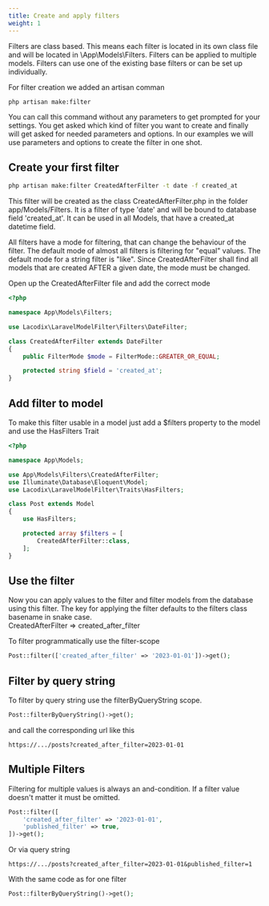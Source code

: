 ```yaml
---
title: Create and apply filters
weight: 1
---
```


Filters are class based. This means each filter is located in its own class file and will
be located in \App\Models\Filters. Filters can be applied to multiple models.
Filters can use one of the existing base filters or can be set up individually.

For filter creation we added an artisan comman
```
php artisan make:filter
```
You can call this command without any parameters to get prompted for your settings. You get asked which
kind of filter you want to create and finally will get asked for needed parameters and options. In our
examples we will use parameters and options to create the filter in one shot.

## Create your first filter

```bash
php artisan make:filter CreatedAfterFilter -t date -f created_at
```

This filter will be created as the class CreatedAfterFilter.php in the folder app/Models/Filters.
It is a filter of type 'date' and will be bound to database field 'created_at'. It can be used in
all Models, that have a created_at datetime field.

All filters have a mode for filtering, that can change the behaviour of the filter.
The default mode of almost all filters is filtering for "equal" values. The default mode
for a string filter is "like". Since CreatedAfterFilter shall find all models that are
created AFTER a given date, the mode must be changed.

Open up the CreatedAfterFilter file and add the correct mode

```php 
<?php

namespace App\Models\Filters;

use Lacodix\LaravelModelFilter\Filters\DateFilter;

class CreatedAfterFilter extends DateFilter
{
    public FilterMode $mode = FilterMode::GREATER_OR_EQUAL;

    protected string $field = 'created_at';
}
```

## Add filter to model

To make this filter usable in a model just add a $filters property to the model and use the 
HasFilters Trait

```php
<?php

namespace App\Models;

use App\Models\Filters\CreatedAfterFilter;
use Illuminate\Database\Eloquent\Model;
use Lacodix\LaravelModelFilter\Traits\HasFilters;

class Post extends Model
{
    use HasFilters;

    protected array $filters = [
        CreatedAfterFilter::class,
    ];
}
```

## Use the filter

Now you can apply values to the filter and filter models from the database using this filter.
The key for applying the filter defaults to the filters class basename in snake case.<br />
CreatedAfterFilter => created_after_filter

To filter programmatically use the filter-scope

```php 
Post::filter(['created_after_filter' => '2023-01-01'])->get();
```

## Filter by query string

To filter by query string use the filterByQueryString scope.

```php
Post::filterByQueryString()->get();
```

and call the corresponding url like this

```
https://.../posts?created_after_filter=2023-01-01
```

## Multiple Filters

Filtering for multiple values is always an and-condition. If a filter value
doesn't matter it must be omitted.

```php 
Post::filter([
    'created_after_filter' => '2023-01-01',
    'published_filter' => true,
])->get();
```

Or via query string

```
https://.../posts?created_after_filter=2023-01-01&published_filter=1
```

With the same code as for one filter

```php
Post::filterByQueryString()->get();
```
